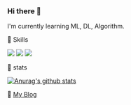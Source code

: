 ### Hi there 👋

I'm currently learning ML, DL, Algorithm.

  
🌱 Skills   

<img src="https://img.shields.io/badge/Python-3766AB?style=flat-square&logo=Python&logoColor=white"/></a>
<img src="https://img.shields.io/badge/R-2650AC?style=flat-square&logo=R&logoColor=white"/></a>
<img src="https://img.shields.io/badge/MySQL-3770AA?style=flat-square&logo=MySQL&logoColor=white"/></a>

  
🌱 stats

   [![Anurag's github stats](https://github-readme-stats.vercel.app/api?username=parkseonga)](https://github.com/anuraghazra/github-readme-stats)
	
  
🌱 [My Blog](https://ssung-22.tistory.com/)

